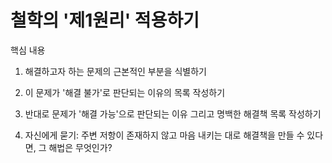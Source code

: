 # 철학의 '제1원리' 적용하기

핵심 내용

1. 해결하고자 하는 문제의 근본적인 부분을 식별하기

2. 이 문제가 '해결 불가'로 판단되는 이유의 목록 작성하기

3. 반대로 문제가 '해결 가능'으로 판단되는 이유 그리고 명백한 해결책 목록 작성하기

4. 자신에게 묻기: 주변 저항이 존재하지 않고 마음 내키는 대로 해결책을 만들 수 있다면, 그 해법은 무엇인가?